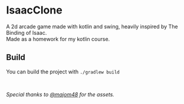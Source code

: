 # IsaacClone

A 2d arcade game made with kotlin and swing, heavily inspired by The Binding of Isaac.<br>
Made as a homework for my kotlin course.

## Build
You can build the project with `./gradlew build`

<br>

*Special thanks to [@majom48](https://github.com/majom48) for the assets.*
